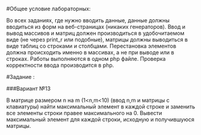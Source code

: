 #Общее условие лабораторных:

Во всех заданиях, где нужно вводить данные, данные должны вводиться из форм на веб-страницах (никаких генераторов).
Ввод и вывод массивов и матриц должен производиться в удобочитаемом виде (не через print_r или подобные), матрицы должны выводиться в виде таблиц со строками и столбцами.
Перестановка элементов должна происходить именно в массивах, а не при выводе или в строках.
Работы выполняются в одном php файле.
Проверка корректности ввода производится в php.

#Задание :

###Вариант №13

В матрице размером n на m (1<n,m<10) (ввод n,m и матрицы с клавиатуры) найти максимальный элемент в каждой строке и заменить все элементы строки правее максимального на 0. Вывести максимальный элемент для каждой строки, исходную и получившуюся матрицы.